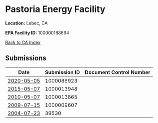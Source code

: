 # Pastoria Energy Facility

**Location:** Lebec, CA

**EPA Facility ID:** 100000188664

[Back to CA Index](../../index.md)

## Submissions

| Date | Submission ID | Document Control Number |
|------|--------------|-------------------------|
| [2020-05-05](submissions/1000086923.md) | 1000086923 |  |
| [2015-05-07](submissions/1000013948.md) | 1000013948 |  |
| [2010-05-07](submissions/1000013865.md) | 1000013865 |  |
| [2009-07-15](submissions/1000009607.md) | 1000009607 |  |
| [2004-07-23](submissions/39530.md) | 39530 |  |
